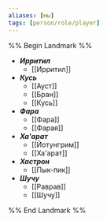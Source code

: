 ```yaml
---
aliases: [мы]
tags: [person/role/player]
---
```


%% Begin Landmark %%

- **_Ирритил_**
	- [[Ирритил]]
- **_Кусь_**
	- [[Ауст]]
	- [[Бран]]
	- [[Кусь]]
- **_Фара_**
	- [[Фара]]
	- [[Фарая]]
- **_Ха'арат_**
	- [[Йотунгрим]]
	- [[Ха'арат]]
- **_Хастрон_**
	- [[Пык-пик]]
- **_Шучу_**
	- [[Раврав]]
	- [[Шучу]]

%% End Landmark %%
